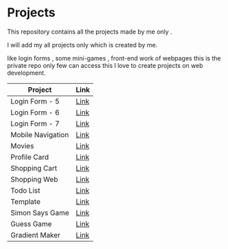 # Projects
This repository contains all the projects made by me only .

I will add my all projects only which is created by me.

like login forms , some mini-games , front-end work of webpages this is the private repo only few can access this
I love to create projects on web development.


| Project | Link |
| --- | --- |
| Login Form - 5 | <a href="https://yasirakhlaque.github.io/Projects/Login-Forms/Login%20Form%20-%205">Link</a> |
| Login Form - 6 | <a href ="https://yasirakhlaque.github.io/Projects/Login-Forms/Login%20Form%20-%206">Link</a> |
| Login Form - 7 | <a href ="https://yasirakhlaque.github.io/Projects/Login-Forms/Login%20form%20-%207">Link</a> |
| Mobile Navigation | <a href ="https://yasirakhlaque.github.io/Projects/Mini-Projects/Mobile%20Navigation">Link</a> |
| Movies | <a href ="https://yasirakhlaque.github.io/Projects/Mini-Projects/Movies">Link</a> |
| Profile Card | <a href ="https://yasirakhlaque.github.io/Projects/Mini-Projects/Profile%20Card">Link</a> |
| Shopping Cart | <a href ="https://yasirakhlaque.github.io/Projects/Mini-Projects/Shopping%20Cart">Link</a> |
| Shopping Web | <a href ="https://yasirakhlaque.github.io/Projects/Mini-Projects/Shopping%20Web">Link</a> |
| Todo List | <a href ="https://yasirakhlaque.github.io/Projects/Miscellaneous/Todo%20List">Link</a> |
| Template | <a href ="https://yasirakhlaque.github.io/Projects/Miscellaneous/Template">Link</a> |
| Simon Says Game | <a href ="https://yasirakhlaque.github.io/Projects/Games/simon%20says%20game">Link</a> |
| Guess Game | <a href ="https://yasirakhlaque.github.io/Projects/Games/Guess%20Game">Link</a> |
| Gradient Maker | <a href ="https://yasirakhlaque.github.io/Projects/Miscellaneous/Gradient%20maker">Link</a> |
